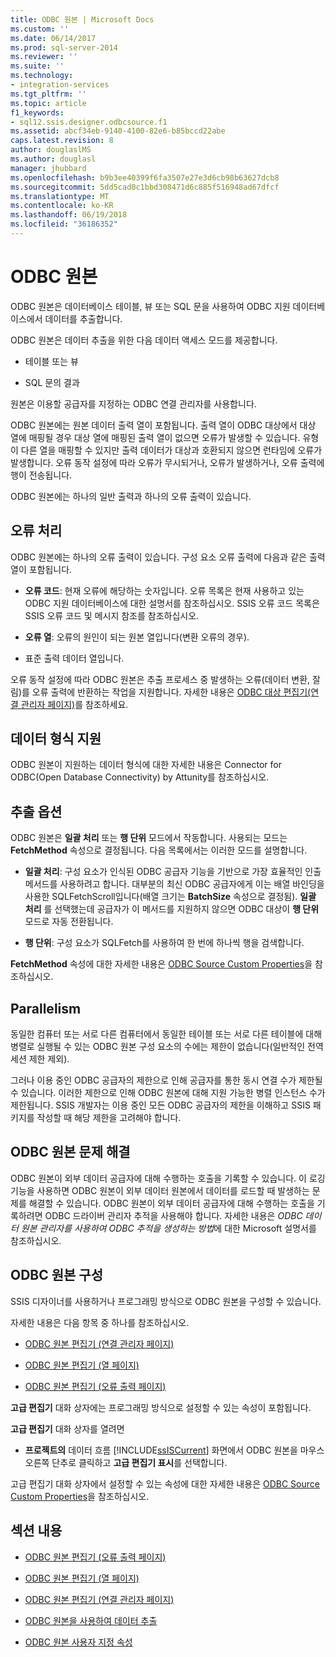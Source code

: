 ```yaml
---
title: ODBC 원본 | Microsoft Docs
ms.custom: ''
ms.date: 06/14/2017
ms.prod: sql-server-2014
ms.reviewer: ''
ms.suite: ''
ms.technology:
- integration-services
ms.tgt_pltfrm: ''
ms.topic: article
f1_keywords:
- sql12.ssis.designer.odbcsource.f1
ms.assetid: abcf34eb-9140-4100-82e6-b85bccd22abe
caps.latest.revision: 8
author: douglaslMS
ms.author: douglasl
manager: jhubbard
ms.openlocfilehash: b9b3ee40399f6fa3507e27e3d6cb98b63627dcb8
ms.sourcegitcommit: 5dd5cad0c1bbd308471d6c885f516948ad67dfcf
ms.translationtype: MT
ms.contentlocale: ko-KR
ms.lasthandoff: 06/19/2018
ms.locfileid: "36186352"
---
```

# <a name="odbc-source"></a>ODBC 원본
  ODBC 원본은 데이터베이스 테이블, 뷰 또는 SQL 문을 사용하여 ODBC 지원 데이터베이스에서 데이터를 추출합니다.  
  
 ODBC 원본은 데이터 추출을 위한 다음 데이터 액세스 모드를 제공합니다.  
  
-   테이블 또는 뷰  
  
-   SQL 문의 결과  
  
 원본은 이용할 공급자를 지정하는 ODBC 연결 관리자를 사용합니다.  
  
 ODBC 원본에는 원본 데이터 출력 열이 포함됩니다. 출력 열이 ODBC 대상에서 대상 열에 매핑될 경우 대상 열에 매핑된 출력 열이 없으면 오류가 발생할 수 있습니다. 유형이 다른 열을 매핑할 수 있지만 출력 데이터가 대상과 호환되지 않으면 런타임에 오류가 발생합니다. 오류 동작 설정에 따라 오류가 무시되거나, 오류가 발생하거나, 오류 출력에 행이 전송됩니다.  
  
 ODBC 원본에는 하나의 일반 출력과 하나의 오류 출력이 있습니다.  
  
## <a name="error-handling"></a>오류 처리  
 ODBC 원본에는 하나의 오류 출력이 있습니다. 구성 요소 오류 출력에 다음과 같은 출력 열이 포함됩니다.  
  
-   **오류 코드**: 현재 오류에 해당하는 숫자입니다. 오류 목록은 현재 사용하고 있는 ODBC 지원 데이터베이스에 대한 설명서를 참조하십시오. SSIS 오류 코드 목록은 SSIS 오류 코드 및 메시지 참조를 참조하십시오.  
  
-   **오류 열**: 오류의 원인이 되는 원본 열입니다(변환 오류의 경우).  
  
-   표준 출력 데이터 열입니다.  
  
 오류 동작 설정에 따라 ODBC 원본은 추출 프로세스 중 발생하는 오류(데이터 변환, 잘림)를 오류 출력에 반환하는 작업을 지원합니다. 자세한 내용은 [ODBC 대상 편집기&#40;연결 관리자 페이지&#41;](../odbc-destination-editor-connection-manager-page.md)를 참조하세요.  
  
## <a name="data-type-support"></a>데이터 형식 지원  
 ODBC 원본이 지원하는 데이터 형식에 대한 자세한 내용은 Connector for ODBC(Open Database Connectivity) by Attunity를 참조하십시오.  
  
## <a name="extract-options"></a>추출 옵션  
 ODBC 원본은 **일괄 처리** 또는 **행 단위** 모드에서 작동합니다. 사용되는 모드는 **FetchMethod** 속성으로 결정됩니다. 다음 목록에서는 이러한 모드를 설명합니다.  
  
-   **일괄 처리**: 구성 요소가 인식된 ODBC 공급자 기능을 기반으로 가장 효율적인 인출 메서드를 사용하려고 합니다. 대부분의 최신 ODBC 공급자에게 이는 배열 바인딩을 사용한 SQLFetchScroll입니다(배열 크기는 **BatchSize** 속성으로 결정됨). **일괄 처리** 를 선택했는데 공급자가 이 메서드를 지원하지 않으면 ODBC 대상이 **행 단위** 모드로 자동 전환됩니다.  
  
-   **행 단위**: 구성 요소가 SQLFetch를 사용하여 한 번에 하나씩 행을 검색합니다.  
  
 **FetchMethod** 속성에 대한 자세한 내용은 [ODBC Source Custom Properties](odbc-source-custom-properties.md)을 참조하십시오.  
  
## <a name="parallelism"></a>Parallelism  
 동일한 컴퓨터 또는 서로 다른 컴퓨터에서 동일한 테이블 또는 서로 다른 테이블에 대해 병렬로 실행될 수 있는 ODBC 원본 구성 요소의 수에는 제한이 없습니다(일반적인 전역 세션 제한 제외).  
  
 그러나 이용 중인 ODBC 공급자의 제한으로 인해 공급자를 통한 동시 연결 수가 제한될 수 있습니다. 이러한 제한으로 인해 ODBC 원본에 대해 지원 가능한 병렬 인스턴스 수가 제한됩니다. SSIS 개발자는 이용 중인 모든 ODBC 공급자의 제한을 이해하고 SSIS 패키지를 작성할 때 해당 제한을 고려해야 합니다.  
  
## <a name="troubleshooting-the-odbc-source"></a>ODBC 원본 문제 해결  
 ODBC 원본이 외부 데이터 공급자에 대해 수행하는 호출을 기록할 수 있습니다. 이 로깅 기능을 사용하면 ODBC 원본이 외부 데이터 원본에서 데이터를 로드할 때 발생하는 문제를 해결할 수 있습니다. ODBC 원본이 외부 데이터 공급자에 대해 수행하는 호출을 기록하려면 ODBC 드라이버 관리자 추적을 사용해야 합니다. 자세한 내용은 *ODBC 데이터 원본 관리자를 사용하여 ODBC 추적을 생성하는 방법*에 대한 Microsoft 설명서를 참조하십시오.  
  
## <a name="configuring-the-odbc-source"></a>ODBC 원본 구성  
 SSIS 디자이너를 사용하거나 프로그래밍 방식으로 ODBC 원본을 구성할 수 있습니다.  
  
 자세한 내용은 다음 항목 중 하나를 참조하십시오.  
  
-   [ODBC 원본 편집기 &#40;연결 관리자 페이지&#41;](../odbc-source-editor-connection-manager-page.md)  
  
-   [ODBC 원본 편집기 &#40;열 페이지&#41;](../odbc-source-editor-columns-page.md)  
  
-   [ODBC 원본 편집기 &#40;오류 출력 페이지&#41;](../odbc-source-editor-error-output-page.md)  
  
 **고급 편집기** 대화 상자에는 프로그래밍 방식으로 설정할 수 있는 속성이 포함됩니다.  
  
 **고급 편집기** 대화 상자를 열려면  
  
-   **프로젝트의** 데이터 흐름 [!INCLUDE[ssISCurrent](../../includes/ssiscurrent-md.md)] 화면에서 ODBC 원본을 마우스 오른쪽 단추로 클릭하고 **고급 편집기 표시**를 선택합니다.  
  
 고급 편집기 대화 상자에서 설정할 수 있는 속성에 대한 자세한 내용은 [ODBC Source Custom Properties](odbc-source-custom-properties.md)을 참조하십시오.  
  
## <a name="in-this-section"></a>섹션 내용  
  
-   [ODBC 원본 편집기 &#40;오류 출력 페이지&#41;](../odbc-source-editor-error-output-page.md)  
  
-   [ODBC 원본 편집기 &#40;열 페이지&#41;](../odbc-source-editor-columns-page.md)  
  
-   [ODBC 원본 편집기 &#40;연결 관리자 페이지&#41;](../odbc-source-editor-connection-manager-page.md)  
  
-   [ODBC 원본을 사용하여 데이터 추출](odbc-source.md)  
  
-   [ODBC 원본 사용자 지정 속성](odbc-source-custom-properties.md)  
  
  